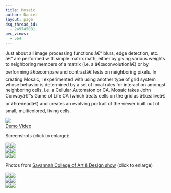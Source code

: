 ```yaml
---
title: Mosaic
author: Daniel
layout: page
dsq_thread_id:
  - 249745081
pvc_views:
  - 564
---
```

<p>Just about all image processing functions â€“ blurs, edge detection, etc. â€“ are performed with simple matrix math, either by giving various weights to neighboring members of a matrix (i.e. a â€œconvolutionâ€) or by performing â€œcompare and contrastâ€ tests on neighboring pixels.   In creating Mosaic, I experimented with using another type of grid system whose behavior is determined by a set of local rules for interaction amongst neighboring cells, i.e. a Cellular Automaton or CA.    Mosaic takes John Conwayâ€™s Game of Life CA (which treats cells on the grid as â€œaliveâ€ or â€œdeadâ€) and creates an evolving portrait of the viewer built out of small, multicolored, living cells.</p>
<p><a href="http://www.shiffman.net/movies/mosaic.mov"><img src = "http://www.shiffman.net/images/vlog/mosaicvid.jpg"/></a><br />
<a href="http://www.shiffman.net/movies/mosaic.mov">Demo Video</a></p>
<p>Screenshots (click to enlarge):</p>
<p><a href="http://www.shiffman.net/images/mosaic1.jpg"><img border = 0 src ="http://www.shiffman.net/images/mosaic1s.jpg"/></a><a href="http://www.shiffman.net/images/mosaic2.jpg"><img border = 0 src ="http://www.shiffman.net/images/mosaic2s.jpg"/></a><br />
<a href="http://www.shiffman.net/images/mosaic3.jpg"><img border = 0 src ="http://www.shiffman.net/images/mosaic3s.jpg"/></a><a href="http://www.shiffman.net/images/mosaic4.jpg"><img border = 0 src ="http://www.shiffman.net/images/mosaic4s.jpg"/></a><br />
<a href="http://www.shiffman.net/images/mosaic5.jpg"><img border = 0 src ="http://www.shiffman.net/images/mosaic5s.jpg"/></a><a href="http://www.shiffman.net/images/mosaic6.jpg"><img border = 0 src ="http://www.shiffman.net/images/mosaic6s.jpg"/></a></p>
<p>Photos from <a href="http://www.shiffman.net/scad">Savannah College of Art &#038; Design show</a> (click to enlarge)</p>
<p><a href="http://www.shiffman.net/scad/images/mosaic1.jpg"><img border = 0 src ="http://www.shiffman.net/scad/images/mosaic1s.jpg"/></a><a href="http://www.shiffman.net/scad/images/mosaic2.jpg"><img border = 0 src ="http://www.shiffman.net/scad/images/mosaic2s.jpg"/></a><br />
<a href="http://www.shiffman.net/scad/images/mosaic3.jpg"><img border = 0 src ="http://www.shiffman.net/scad/images/mosaic3s.jpg"/></a><a href="http://www.shiffman.net/scad/images/mosaic4.jpg"><img border = 0 src ="http://www.shiffman.net/scad/images/mosaic4s.jpg"/></a><br />
<a href="http://www.shiffman.net/scad/images/mosaic5.jpg"><img border = 0 src ="http://www.shiffman.net/scad/images/mosaic5s.jpg"/></a><a href="http://www.shiffman.net/scad/images/mosaic6.jpg"><img border = 0 src ="http://www.shiffman.net/scad/images/mosaic6s.jpg"/></a></p>
